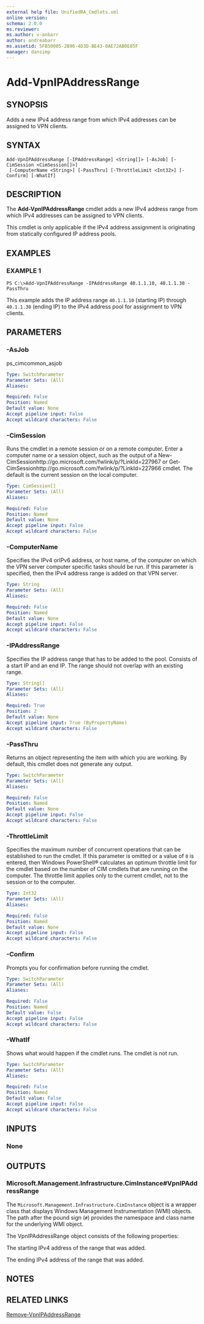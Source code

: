 ```yaml
---
external help file: UnifiedRA_Cmdlets.xml
online version: 
schema: 2.0.0
ms.reviewer:
ms.author: v-anbarr
author: andreabarr
ms.assetid: 5FB50005-2B96-4D3D-BE43-0AE72AB0E85F
manager: dansimp
---
```


# Add-VpnIPAddressRange

## SYNOPSIS
Adds a new IPv4 address range from which IPv4 addresses can be assigned to VPN clients.

## SYNTAX

```
Add-VpnIPAddressRange [-IPAddressRange] <String[]> [-AsJob] [-CimSession <CimSession[]>]
 [-ComputerName <String>] [-PassThru] [-ThrottleLimit <Int32>] [-Confirm] [-WhatIf]
```

## DESCRIPTION
The **Add-VpnIPAddressRange** cmdlet adds a new IPv4 address range from which IPv4 addresses can be assigned to VPN clients.

This cmdlet is only applicable if the IPv4 address assignment is originating from statically configured IP address pools.

## EXAMPLES

### EXAMPLE 1
```
PS C:\>Add-VpnIPAddressRange -IPAddressRange 40.1.1.10, 40.1.1.30 -PassThru
```

This example adds the IP address range `40.1.1.10` (starting IP) through `40.1.1.30` (ending IP) to the IPv4 address pool for assignment to VPN clients.

## PARAMETERS

### -AsJob
ps_cimcommon_asjob

```yaml
Type: SwitchParameter
Parameter Sets: (All)
Aliases: 

Required: False
Position: Named
Default value: None
Accept pipeline input: False
Accept wildcard characters: False
```

### -CimSession
Runs the cmdlet in a remote session or on a remote computer.
Enter a computer name or a session object, such as the output of a New-CimSessionhttp://go.microsoft.com/fwlink/p/?LinkId=227967 or Get-CimSessionhttp://go.microsoft.com/fwlink/p/?LinkId=227966 cmdlet.
The default is the current session on the local computer.

```yaml
Type: CimSession[]
Parameter Sets: (All)
Aliases: 

Required: False
Position: Named
Default value: None
Accept pipeline input: False
Accept wildcard characters: False
```

### -ComputerName
Specifies the IPv4 orIPv6 address, or host name, of the computer on which the VPN server computer specific tasks should be run.
If this parameter is specified, then the IPv4 address range is added on that VPN server.

```yaml
Type: String
Parameter Sets: (All)
Aliases: 

Required: False
Position: Named
Default value: None
Accept pipeline input: False
Accept wildcard characters: False
```

### -IPAddressRange
Specifies the IP address range that has to be added to the pool.
Consists of a start IP and an end IP.
The range should not overlap with an existing range.

```yaml
Type: String[]
Parameter Sets: (All)
Aliases: 

Required: True
Position: 2
Default value: None
Accept pipeline input: True (ByPropertyName)
Accept wildcard characters: False
```

### -PassThru
Returns an object representing the item with which you are working.
By default, this cmdlet does not generate any output.

```yaml
Type: SwitchParameter
Parameter Sets: (All)
Aliases: 

Required: False
Position: Named
Default value: None
Accept pipeline input: False
Accept wildcard characters: False
```

### -ThrottleLimit
Specifies the maximum number of concurrent operations that can be established to run the cmdlet.
If this parameter is omitted or a value of `0` is entered, then Windows PowerShell® calculates an optimum throttle limit for the cmdlet based on the number of CIM cmdlets that are running on the computer.
The throttle limit applies only to the current cmdlet, not to the session or to the computer.

```yaml
Type: Int32
Parameter Sets: (All)
Aliases: 

Required: False
Position: Named
Default value: None
Accept pipeline input: False
Accept wildcard characters: False
```

### -Confirm
Prompts you for confirmation before running the cmdlet.

```yaml
Type: SwitchParameter
Parameter Sets: (All)
Aliases: 

Required: False
Position: Named
Default value: False
Accept pipeline input: False
Accept wildcard characters: False
```

### -WhatIf
Shows what would happen if the cmdlet runs.
The cmdlet is not run.

```yaml
Type: SwitchParameter
Parameter Sets: (All)
Aliases: 

Required: False
Position: Named
Default value: False
Accept pipeline input: False
Accept wildcard characters: False
```

## INPUTS

### None

## OUTPUTS

### Microsoft.Management.Infrastructure.CimInstance#VpnIPAddressRange
The `Microsoft.Management.Infrastructure.CimInstance` object is a wrapper class that displays Windows Management Instrumentation (WMI) objects.
The path after the pound sign (`#`) provides the namespace and class name for the underlying WMI object.

The VpnIPAddressRange object consists of the following properties: 

The starting IPv4 address of the range that was added. 

The ending IPv4 address of the range that was added.

## NOTES

## RELATED LINKS

[Remove-VpnIPAddressRange](./Remove-VpnIPAddressRange.md)

